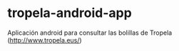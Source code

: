 # tropela-android-app
Aplicación android para consultar las bolillas de Tropela (http://www.tropela.eus/)

